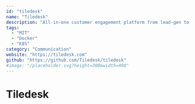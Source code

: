 ```yaml
---
id: "tiledesk"
name: "Tiledesk"
description: "All-in-one customer engagement platform from lead-gen to post-sales, from WhatsApp to your website. With omni-channel live agents and AI-powered chatbots (alternative to Intercom, Zendesk, Tawk.to and Tidio)."
tags:
  - "MIT"
  - "Docker"
  - "K8S"
category: "Communication"
website: "https://tiledesk.com"
github: "https://github.com/Tiledesk/tiledesk"
#image: "/placeholder.svg?height=300&width=400"
---
```


# Tiledesk
